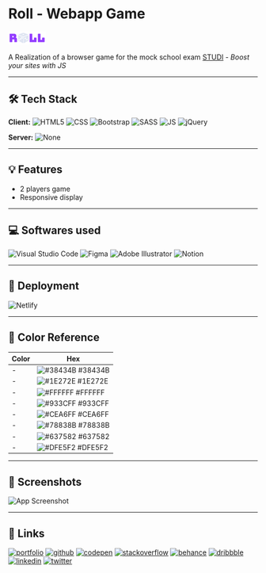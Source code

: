 # Roll - Webapp Game

<img src="images/logo.svg" width=15%>

A Realization of a browser game for the mock school exam [STUDI](https://www.studi.com/fr/formation/developpement/graduate-developpeur-web-full-stack) - _Boost your sites with JS_

---

## 🛠 Tech Stack

**Client:**
![HTML5](https://img.shields.io/badge/HTML5-E34F26?&logo=html5&logoColor=white)
![CSS](https://img.shields.io/badge/CSS3-1572B6?&logo=css3&logoColor=white)
![Bootstrap](https://img.shields.io/badge/Bootstrap-563D7C?&logo=bootstrap&logoColor=white)
![SASS](https://img.shields.io/badge/Sass-CC6699?&logo=sass&logoColor=white)
![JS](https://img.shields.io/badge/JavaScript-F7DF1E?&logo=javascript&logoColor=black)
![jQuery](https://img.shields.io/badge/jQuery-0769AD?&logo=jquery&logoColor=white)

**Server:**
![None](https://img.shields.io/badge/NONE-778899?)

---

## 💡 Features

- 2 players game
- Responsive display

---

## 💻 Softwares used

![Visual Studio Code](https://img.shields.io/badge/Visual_Studio_Code-0078D4?&logo=visual%20studio%20code&logoColor=white)
![Figma](https://img.shields.io/badge/Figma-F24E1E?&logo=figma&logoColor=white)
![Adobe Illustrator](https://img.shields.io/badge/Adobe%20Illustrator-FF9A00?&logo=adobe%20illustrator&logoColor=white)
![Notion](https://img.shields.io/badge/Notion-000000?&logo=notion&logoColor=white)

---

## 📲 Deployment

![Netlify](https://img.shields.io/badge/Netlify-00C7B7?&logo=netlify&logoColor=white)

---

## 🎨 Color Reference

| Color | Hex                                                              |
| ----- | ---------------------------------------------------------------- |
| -     | ![#38434B](https://via.placeholder.com/10/38434B?text=+) #38434B |
| -     | ![#1E272E](https://via.placeholder.com/10/1E272E?text=+) #1E272E |
| -     | ![#FFFFFF](https://via.placeholder.com/10/FFFFFF?text=+) #FFFFFF |
| -     | ![#933CFF](https://via.placeholder.com/10/933CFF?text=+) #933CFF |
| -     | ![#CEA6FF](https://via.placeholder.com/10/CEA6FF?text=+) #CEA6FF |
| -     | ![#78838B](https://via.placeholder.com/10/78838B?text=+) #78838B |
| -     | ![#637582](https://via.placeholder.com/10/637582?text=+) #637582 |
| -     | ![#DFE5F2](https://via.placeholder.com/10/DFE5F2?text=+) #DFE5F2 |

---

## 📸 Screenshots

![App Screenshot](https://via.placeholder.com/468x300?text=App+Screenshot+Here)

---

## 🔗 Links

[![portfolio](https://img.shields.io/badge/my_portfolio-000?style=for-the-badge&logo=ko-fi&logoColor=white)](https://kevinbourgitteau.com/)
[![github](https://img.shields.io/badge/GitHub-100000?style=for-the-badge&logo=github&logoColor=white)](https://github.com/ka-be)
[![codepen](https://img.shields.io/badge/Codepen-000000?style=for-the-badge&logo=codepen&logoColor=white)](https://codepen.io/ka-be)
[![stackoverflow](https://img.shields.io/badge/Stack_Overflow-FE7A16?style=for-the-badge&logo=stack-overflow&logoColor=white)](https://stackoverflow.com/users/13797852/kevin-bjto)
[![behance](https://img.shields.io/badge/-Behance-blue?style=for-the-badge&logo=behance&logoColor=white)](https://www.behance.net/kaabe)
[![dribbble](https://img.shields.io/badge/Dribbble-EA4C89?style=for-the-badge&logo=dribbble&logoColor=white)](https://dribbble.com/Kaabee)
[![linkedin](https://img.shields.io/badge/linkedin-0A66C2?style=for-the-badge&logo=linkedin&logoColor=white)](https://fr.linkedin.com/in/kevin-bourgitteau)
[![twitter](https://img.shields.io/badge/twitter-1DA1F2?style=for-the-badge&logo=twitter&logoColor=white)](https://twitter.com/BjtoKevin)
